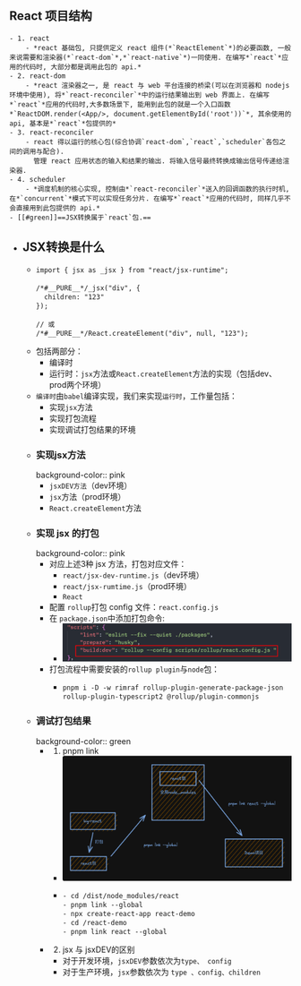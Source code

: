 ## React 项目结构
	- 1. react
		- *react 基础包, 只提供定义 react 组件(*`ReactElement`*)的必要函数, 一般来说需要和渲染器(*`react-dom`*,*`react-native`*)一同使用. 在编写*`react`*应用的代码时, 大部分都是调用此包的 api.*
	- 2. react-dom
		- *react 渲染器之一, 是 react 与 web 平台连接的桥梁(可以在浏览器和 nodejs 环境中使用), 将*`react-reconciler`*中的运行结果输出到 web 界面上. 在编写*`react`*应用的代码时,大多数场景下, 能用到此包的就是一个入口函数*`ReactDOM.render(<App/>, document.getElementById('root'))`*, 其余使用的 api, 基本是*`react`*包提供的*
	- 3. react-reconciler
		- react 得以运行的核心包(综合协调`react-dom`,`react`,`scheduler`各包之间的调用与配合).
		  管理 react 应用状态的输入和结果的输出. 将输入信号最终转换成输出信号传递给渲染器.
	- 4. scheduler
		- *调度机制的核心实现, 控制由*`react-reconciler`*送入的回调函数的执行时机, 在*`concurrent`*模式下可以实现任务分片. 在编写*`react`*应用的代码时, 同样几乎不会直接用到此包提供的 api.*
	- [[#green]]==JSX转换属于`react`包.==
- ## JSX转换是什么
	- ```
	  import { jsx as _jsx } from "react/jsx-runtime";
	  
	  /*#__PURE__*/_jsx("div", {
	    children: "123"
	  });
	  
	  // 或
	  /*#__PURE__*/React.createElement("div", null, "123");
	  ```
	- 包括两部分：
		- 编译时
		- 运行时：`jsx`方法或`React.createElement`方法的实现（包括dev、prod两个环境）
	- `编译时`由`babel`编译实现，我们来实现`运行时`，工作量包括：
		- 实现`jsx`方法
		- 实现打包流程
		- 实现调试打包结果的环境
	- ### 实现jsx方法
	  background-color:: pink
		- `jsxDEV方法`（dev环境）
		- `jsx`方法（prod环境）
		- `React.createElement`方法
	- ### 实现 jsx 的打包
	  background-color:: pink
		- 对应上述3种 jsx 方法，打包对应文件：
			- `react/jsx-dev-runtime.js`（dev环境）
			- `react/jsx-rumtime.js`（prod环境）
			- `React`
		- 配置 `rollup`打包 config 文件：`react.config.js`
		- 在 `package.json`中添加打包命令:
			- ![image.png](../assets/image_1733238795097_0.png)
		- 打包流程中需要安装的`rollup plugin`与`node`包：
			- ```
			  pnpm i -D -w rimraf rollup-plugin-generate-package-json rollup-plugin-typescript2 @rollup/plugin-commonjs
			  ```
	- ### 调试打包结果
	  background-color:: green
		- 1. pnpm link
			- ![image.png](../assets/image_1733326892795_0.png)
			- ```
			  - cd /dist/node_modules/react
			  - pnpm link --global
			  - npx create-react-app react-demo
			  - cd /react-demo
			  - pnpm link react --global
			  ```
		- 2. jsx 与 jsxDEV的区别
			- 对于开发环境，`jsxDEV`参数依次为`type、 config`
			- 对于生产环境，`jsx`参数依次为 `type 、config、children`